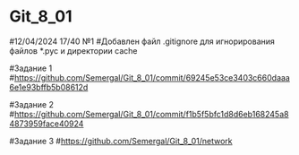 # Git_8_01
#12/04/2024 17/40  №1
#Добавлен файл .gitignore для игнорирования файлов *.pyc и директории cache

#Задание 1
#https://github.com/Semergal/Git_8_01/commit/69245e53ce3403c660daaa6e1e93bffb5b08612d

#Задание 2
#https://github.com/Semergal/Git_8_01/commit/f1b5f5bfc1d8d6eb168245a84873959face40924

#Задание 3
#https://github.com/Semergal/Git_8_01/network